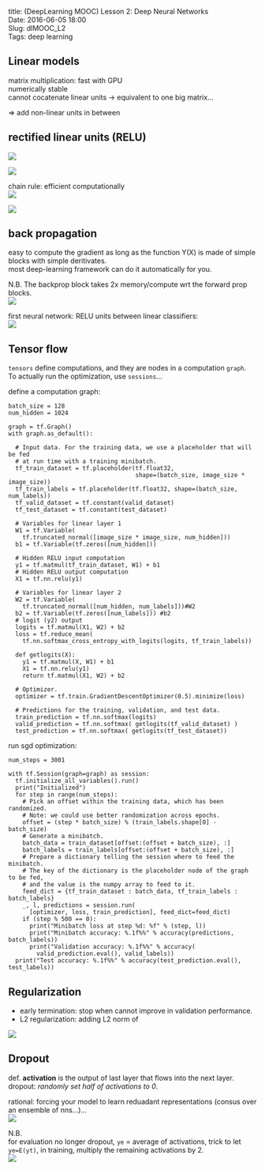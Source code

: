 title: (DeepLearning MOOC) Lesson 2: Deep Neural Networks          
Date: 2016-06-05 18:00     
Slug: dlMOOC_L2      
Tags: deep learning   
  
  
Linear models  
-------------  
matrix multiplication: fast with GPU  
numerically stable  
cannot cocatenate linear units → equivalent to one big matrix...  
  
⇒ add non-linear units in between   
  
  
rectified linear units (RELU)  
-----------------------------  
![](images/dlMOOC_L2/pasted_image.png)  
  
![](images/dlMOOC_L2/pasted_image002.png)  
  
chain rule: efficient computationally  
![](images/dlMOOC_L2/pasted_image003.png)  
  
![](images/dlMOOC_L2/pasted_image004.png)  
  
back propagation  
----------------  
easy to compute the gradient as long as the function Y(X) is made of simple blocks with simple deritivates.   
most deep-learning framework can do it automatically for you.   
  
N.B. The backprop block takes 2x memory/compute wrt the forward prop blocks.   
![](images/dlMOOC_L2/pasted_image005.png)  
  
first neural network: RELU units between linear classifiers:   
![](images/dlMOOC_L2/pasted_image001.png)  
  
Tensor flow  
-----------  
``tensors`` define computations, and they are nodes in a computation ``graph``.   
To actually run the optimization, use ``sessions``...  
  
define a computation graph:   
  
	batch_size = 128  
	num_hidden = 1024  
	  
	graph = tf.Graph()  
	with graph.as_default():  
	  
	  # Input data. For the training data, we use a placeholder that will be fed  
	  # at run time with a training minibatch.  
	  tf_train_dataset = tf.placeholder(tf.float32,  
										shape=(batch_size, image_size * image_size))  
	  tf_train_labels = tf.placeholder(tf.float32, shape=(batch_size, num_labels))  
	  tf_valid_dataset = tf.constant(valid_dataset)  
	  tf_test_dataset = tf.constant(test_dataset)  
	    
	  # Variables for linear layer 1  
	  W1 = tf.Variable(  
		tf.truncated_normal([image_size * image_size, num_hidden]))  
	  b1 = tf.Variable(tf.zeros([num_hidden]))  
	    
	  # Hidden RELU input computation  
	  y1 = tf.matmul(tf_train_dataset, W1) + b1  
	  # Hidden RELU output computation  
	  X1 = tf.nn.relu(y1)   
	  
	  # Variables for linear layer 2  
	  W2 = tf.Variable(  
		tf.truncated_normal([num_hidden, num_labels]))#W2  
	  b2 = tf.Variable(tf.zeros([num_labels])) #b2  
	  # logit (y2) output  
	  logits = tf.matmul(X1, W2) + b2  
	  loss = tf.reduce_mean(  
		tf.nn.softmax_cross_entropy_with_logits(logits, tf_train_labels))  
	    
	  def getlogits(X):  
		y1 = tf.matmul(X, W1) + b1  
		X1 = tf.nn.relu(y1)  
		return tf.matmul(X1, W2) + b2  
	  
	  # Optimizer.  
	  optimizer = tf.train.GradientDescentOptimizer(0.5).minimize(loss)  
	    
	  # Predictions for the training, validation, and test data.  
	  train_prediction = tf.nn.softmax(logits)  
	  valid_prediction = tf.nn.softmax( getlogits(tf_valid_dataset) )  
	  test_prediction = tf.nn.softmax( getlogits(tf_test_dataset))  
  
run sgd optimization:   
  
	num_steps = 3001  
	  
	with tf.Session(graph=graph) as session:  
	  tf.initialize_all_variables().run()  
	  print("Initialized")  
	  for step in range(num_steps):  
		# Pick an offset within the training data, which has been randomized.  
		# Note: we could use better randomization across epochs.  
		offset = (step * batch_size) % (train_labels.shape[0] - batch_size)  
		# Generate a minibatch.  
		batch_data = train_dataset[offset:(offset + batch_size), :]  
		batch_labels = train_labels[offset:(offset + batch_size), :]  
		# Prepare a dictionary telling the session where to feed the minibatch.  
		# The key of the dictionary is the placeholder node of the graph to be fed,  
		# and the value is the numpy array to feed to it.  
		feed_dict = {tf_train_dataset : batch_data, tf_train_labels : batch_labels}  
		_, l, predictions = session.run(  
		  [optimizer, loss, train_prediction], feed_dict=feed_dict)  
		if (step % 500 == 0):  
		  print("Minibatch loss at step %d: %f" % (step, l))  
		  print("Minibatch accuracy: %.1f%%" % accuracy(predictions, batch_labels))  
		  print("Validation accuracy: %.1f%%" % accuracy(  
			valid_prediction.eval(), valid_labels))  
	  print("Test accuracy: %.1f%%" % accuracy(test_prediction.eval(), test_labels))  
  
  
Regularization  
--------------  
  
* early termination: stop when cannot improve in validation performance.   
* L2 regularization: adding L2 norm of   
  
![](images/dlMOOC_L2/pasted_image006.png)  
  
Dropout  
-------  
def. **activation** is the output of last layer that flows into the next layer.   
dropout: *randomly set half of activations to 0*.  
  
rational: forcing your model to learn reduadant representations (consus over an ensemble of nns...)...   
![](images/dlMOOC_L2/pasted_image007.png)  
  
N.B.  
for evaluation no longer dropout, ``ye`` = average of activations, trick to let ``ye=E(yt)``, in training, multiply the remaining activations by 2.  
![](images/dlMOOC_L2/pasted_image008.png)  
  
  
